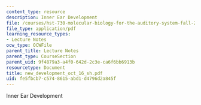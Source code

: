 ```yaml
---
content_type: resource
description: Inner Ear Development
file: /courses/hst-730-molecular-biology-for-the-auditory-system-fall-2002/fe5fbcb7c5748615abd1d4796d2a845f_new_development_oct_16_sh.pdf
file_type: application/pdf
learning_resource_types:
- Lecture Notes
ocw_type: OCWFile
parent_title: Lecture Notes
parent_type: CourseSection
parent_uid: 9f4879a3-a4f0-642d-2c3e-ca6f6bb6913b
resourcetype: Document
title: new_development_oct_16_sh.pdf
uid: fe5fbcb7-c574-8615-abd1-d4796d2a845f
---
```

Inner Ear Development

